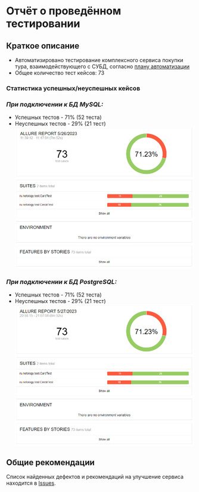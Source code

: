 # Отчёт о проведённом тестировании
## Краткое описание
- Автоматизировано тестирование комплексного сервиса покупки тура, взаимодействующего с СУБД, согласно [плану автоматизации](https://github.com/persikfloro/diplomaQA/blob/f6f7013ae30d86d44de9f04de806b243dfce2f04/docs/Plan.md)
- Общее количество тест кейсов: 73

### Статистика успешных/неуспешных кейсов
### *При подключении к БД MySQL:*
- Успешных тестов - 71% (52 теста)
- Неуспешных тестов - 29% (21 тест)
![](docs/mysql_allure_2605.png)

### *При подключении к БД PostgreSQL:*
- Успешных тестов - 71% (52 теста)
- Неуспешных тестов - 29% (21 тест)
![](docs/postgresql_allure_2705.png)

## Общие рекомендации
Список найденных дефектов и рекомендаций на улучшение сервиса находится в [Issues](https://github.com/persikfloro/diploma-qa/issues).